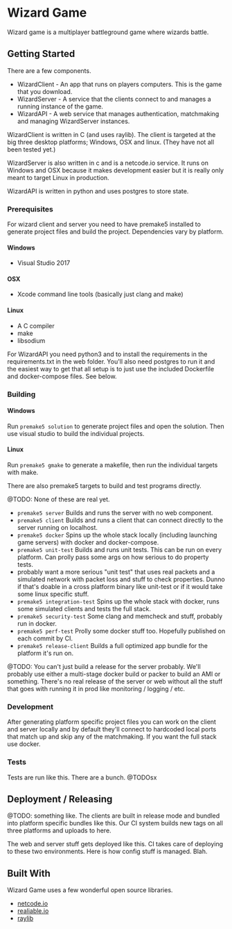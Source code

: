# Wizard Game

Wizard game is a multiplayer battleground game where wizards battle.

## Getting Started

There are a few components.

* WizardClient - An app that runs on players computers. This is the game that you download.
* WizardServer - A service that the clients connect to and manages a running instance of the game.
* WizardAPI - A web service that manages authentication, matchmaking and managing WizardServer instances.

WizardClient is written in C (and uses raylib). The client is targeted at the big three desktop platforms; Windows, OSX and linux. (They have not all been tested yet.)

WizardServer is also written in c and is a netcode.io service. It runs on Windows and OSX because it makes development easier but it is really only meant to target Linux in production.

WizardAPI is written in python and uses postgres to store state.

### Prerequisites

For wizard client and server you need to have premake5 installed to generate project files and build the project. Dependencies vary by platform.

#### Windows
* Visual Studio 2017
#### OSX
* Xcode command line tools (basically just clang and make)
#### Linux
* A C compiler
* make
* libsodium

For WizardAPI you need python3 and to install the requirements in the requirements.txt in the web folder. You'll also need postgres to run it and the easiest way to get that all setup is to just use the included Dockerfile and docker-compose files. See below.

### Building

#### Windows

Run `premake5 solution` to generate project files and open the solution. Then use visual studio to build the individual projects.

#### Linux

Run `premake5 gmake` to generate a makefile, then run the individual targets with make.

There are also premake5 targets to build and test programs directly.

@TODO: None of these are real yet.
* `premake5 server` Builds and runs the server with no web component.
* `premake5 client` Builds and runs a client that can connect directly to the server running on localhost.
* `premake5 docker` Spins up the whole stack locally (including launching game servers) with docker and docker-compose.
* `premake5 unit-test` Builds and runs unit tests. This can be run on every platform. Can prolly pass some args on how serious to do property tests.
* probably want a more serious "unit test" that uses real packets and a simulated network with packet loss and stuff to check properties. Dunno if that's doable in a cross platform binary like unit-test or if it would take some linux specific stuff.
* `premake5 integration-test` Spins up the whole stack with docker, runs some simulated clients and tests the full stack.
* `premake5 security-test` Some clang and memcheck and stuff, probably run in docker.
* `premake5 perf-test` Prolly some docker stuff too. Hopefully published on each commit by CI.
* `premake5 release-client` Builds a full optimized app bundle for the platform it's run on.

@TODO: You can't just build a release for the server probably. We'll probably use either a multi-stage docker build or packer to build an AMI or something. There's no real release of the server or web without all the stuff that goes with running it in prod like monitoring / logging / etc.

### Development

After generating platform specific project files you can work on the client and server locally and by default they'll connect to hardcoded local ports that match up and skip any of the matchmaking. If you want the full stack use docker.

### Tests

Tests are run like this. There are a bunch. @TODOsx

## Deployment / Releasing

@TODO: something like.
The clients are built in release mode and bundled into platform specific bundles like this. Our CI system builds new tags on all three platforms and uploads to here.

The web and server stuff gets deployed like this. CI takes care of deploying to these two environments. Here is how config stuff is managed. Blah.

## Built With

Wizard Game uses a few wonderful open source libraries.

* [netcode.io](https://github.com/networkprotocol/netcode.io)
* [realiable.io](https://github.com/networkprotocol/reliable.io)
* [raylib](https://github.com/raysan5/raylib)
